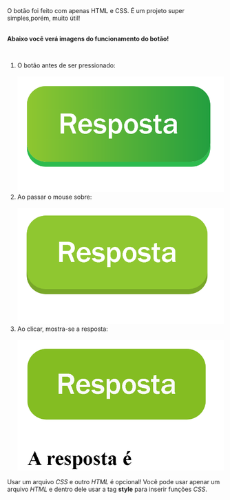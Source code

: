 <!DOCTYPE html>
<html>
    <head>
    </head>
    <body>
        <a>O botão foi feito com apenas HTML e CSS. É um projeto super simples,porém, muito útil!</a>
        <br>
        <br>
        <p><strong>Abaixo você verá imagens do funcionamento do botão!</strong></p>
        <br>
        <div class="img">
            <ol>
                <li> O botão antes de ser pressionado:</li>
                <br>
                    <img src="/SCREENSHOTS/Screenshot1.png">
                <br>
                <li> Ao passar o mouse sobre:</li>
                <br>
                    <img src="/SCREENSHOTS/Screenshot2.png">
                <br>
                 <li> Ao clicar, mostra-se a resposta:</li>
                <br>
                     <img src="/SCREENSHOTS/Screenshot3.png">
            </ol>
        </div>
        <p>Usar um arquivo <em>CSS</em> e outro <em>HTML</em> é opcional! Você pode usar apenar um arquivo <em>HTML</em> e dentro dele usar a tag <strong>style</strong> para inserir funções <em>CSS</em>.</P
    </body>
</html>
